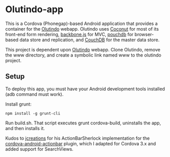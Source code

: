# Olutindo-app

This is a Cordova (Phonegap)-based Android application that provides a container for the [Olutindo](http://github.com/chrisekelley/olutindo) webapp.
Olutindo uses [Coconut](http://chrisekelley.github.io/coconut/) for most of its front-end form rendering, [backbone.js](http://backbonejs.org) for MVC,
[pouchdb](http://pouchdb.com/) for browser-based data store and replication, and [CouchDB](http://couchdb.apache.org/) for the master data store.

This project is dependent upon [Olutindo](http://github.com/chrisekelley/olutindo) webapp. Clone Olutindo, remove the www directory, and create
a symbolic link named www to the olutindo project.

## Setup

To deploy this app, you must have your Android development tools installed (adb command must work).

Install grunt:

    npm install -g grunt-cli

Run build.sh. That script executes grunt cordova-build, uninstalls the app, and then installs it.

Kudos to [jcreations](https://github.com/jcreations) for his ActionBarSherlock implementation for the
[cordova-android-actionbar](https://github.com/jcreations/cordova-android-actionbar/tree/actionbar-sherlock) plugin,
which I adapted for Cordova 3.x and added support for SearchViews.